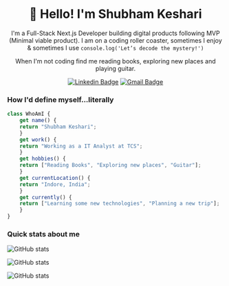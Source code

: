 <h1 align="center">👋 Hello! I'm Shubham Keshari</h1>

<p align="center">
  I'm a Full-Stack Next.js Developer building digital products following MVP (Minimal viable product). I am on a coding roller coaster, sometimes I enjoy & sometimes I use <code>console.log('Let’s decode the mystery!')</code>
</p>

<p align="center">When I'm not coding find me reading books, exploring new places and playing guitar.</p>

<div align="center">
  
  [![Linkedin Badge](https://img.shields.io/badge/LinkedIn-0077B5?style=for-the-badge&logo=linkedin&logoColor=white)](https://www.linkedin.com/in/shubhamkeshari005/)
  [![Gmail Badge](https://img.shields.io/badge/Gmail-D14836?style=for-the-badge&logo=gmail&logoColor=white)](mailto:shubhamkeshari005@gmail.com)
</div>

<h3>How I'd define myself...literally</h3>

```javascript
class WhoAmI {
    get name() {
	return "Shubham Keshari";
    }
    get work() {
	return "Working as a IT Analyst at TCS";
    }
    get hobbies() {
	return ["Reading Books", "Exploring new places", "Guitar"];
    }
    get currentLocation() {
	return "Indore, India";
    }
    get currently() {
	return ["Learning some new technologies", "Planning a new trip"];
    }
}
```

<!-- ### What I always play with
<p align="center">
<img src="https://skillicons.dev/icons?i=html,css,bootstrap,js,ts,angular,react,redux&theme=dark&perline=8"/>
</p>
<p align="center">
<img src="https://skillicons.dev/icons?i=reactivex,materialui,nodejs,express,mongodb,mysql,vscode,figma,postman,git&theme=dark&perline=10"/>
</p>

### What I sometimes play with
<p align="center">
<img src="https://skillicons.dev/icons?i=jquery,aws,electron,cypress,babel,webpack,firebase&theme=dark&perline=7"/>
<!-- https://github.com/tandpfun/skill-icons
</p> -->

### Quick stats about me

![GitHub stats](https://streak-stats.demolab.com?user=keshari05&theme=transparent&border=30363d)

<!--,prs_merged_percentage-->

![GitHub stats](https://github-readme-stats.vercel.app/api?username=keshari05&show=reviews,discussions_started,discussions_answered,prs_merged&show_icons=true&theme=transparent&rank_icon=github&custom_title=Github+stats&border_color=30363d)

![GitHub stats](https://github-readme-stats.vercel.app/api/top-langs/?username=keshari05&layout=compact&theme=transparent&border_color=30363d)
